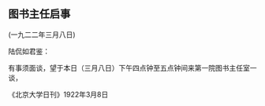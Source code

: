 ## 图书主任启事

 

(一九二二年三月八日)

 

陆侃如君鉴：

有事须面谈，望于本日（三月八日）下午四点钟至五点钟间来第一院图书主任室一谈，

 

《北京大学日刊》1922年3月8日

 


